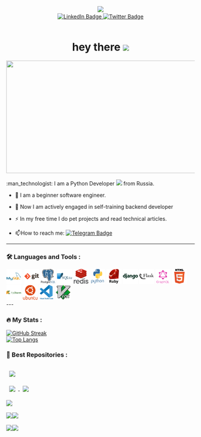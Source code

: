 <div id="header" align="center">
  <img src="https://media.giphy.com/media/M9gbBd9nbDrOTu1Mqx/giphy.gif" width="100"/>
</div>
<div id="badges" align="center">
  <a href="https://www.linkedin.com/feed/">
    <img src="https://img.shields.io/badge/LinkedIn-blue?style=for-the-badge&logo=linkedin&logoColor=white" alt="LinkedIn Badge"/>
  </a>
  <a href="https://t.me/kazakovqq">
    <img src="https://img.shields.io/badge/Telegram-blue?style=for-the-badge&logoColor=white" alt="Twitter Badge"/>
  </a>
  <br>
  <img src="https://komarev.com/ghpvc/?username=qqKostya&style=flat-square&color=blue" alt=""/>
</div>
<h1 align="center">
  hey there
  <img src="https://media.giphy.com/media/hvRJCLFzcasrR4ia7z/giphy.gif" width="30px"/>
</h1>
<div align="center">
  <img src="https://media.giphy.com/media/dWesBcTLavkZuG35MI/giphy.gif" width="600" height="300"/>
</div>
<p>:man_technologist: I am a Python Developer <img src="https://media.giphy.com/media/WUlplcMpOCEmTGBtBW/giphy.gif" width="30"> from Russia.</p>

- :telescope: I am a beginner software engineer.

- :seedling: Now I am actively engaged in self-training backend developer

- :zap: In my free time I do pet projects and read technical articles.

- :mailbox:How to reach me: [![Telegram Badge](https://img.shields.io/badge/-kakbar-blue?style=flat&&logoColor=white)](https://t.me/kazakovqq)

---

### :hammer_and_wrench: Languages and Tools :
<div>
  <img src="https://github.com/devicons/devicon/blob/master/icons/mysql/mysql-original-wordmark.svg" title="MySQL"  alt="MySQL" width="40" height="40"/>&nbsp;
  <img src="https://github.com/devicons/devicon/blob/master/icons/git/git-original-wordmark.svg" title="Git" **alt="Git" width="40" height="40"/>
  <img src="https://github.com/devicons/devicon/blob/master/icons/postgresql/postgresql-original-wordmark.svg" title="postgresql" **alt="postgresql" width="40" height="40"/>
  <img src="https://github.com/devicons/devicon/blob/master/icons/sqlite/sqlite-original-wordmark.svg" title="sqlite" **alt="sqlite" width="40" height="40"/>
  <img src="https://github.com/devicons/devicon/blob/master/icons/redis/redis-original-wordmark.svg" title="redis" **alt="redis" width="40" height="40"/>
  <img src="https://github.com/devicons/devicon/blob/master/icons/python/python-original-wordmark.svg" title="python" **alt="python" width="40" height="40"/>
  <img src="https://github.com/devicons/devicon/blob/master/icons/ruby/ruby-original-wordmark.svg" title="ruby" **alt="ruby" width="40" height="40"/>
  <img src="https://github.com/devicons/devicon/blob/master/icons/django/django-plain-wordmark.svg" title="django" **alt="django" width="40" height="40"/>
  <img src="https://github.com/devicons/devicon/blob/master/icons/flask/flask-original-wordmark.svg" title="flask" **alt="flask" width="40" height="40"/>
  <img src="https://github.com/devicons/devicon/blob/master/icons/graphql/graphql-plain-wordmark.svg" title="graphql" **alt="graphql" width="40" height="40"/>
  <img src="https://github.com/devicons/devicon/blob/master/icons/html5/html5-original-wordmark.svg" title="html5" **alt="html5" width="40" height="40"/>
  <img src="https://github.com/devicons/devicon/blob/master/icons/pycharm/pycharm-original-wordmark.svg" title="pycharm" **alt="pycharm" width="40" height="40"/>
  <img src="https://github.com/devicons/devicon/blob/master/icons/ubuntu/ubuntu-plain-wordmark.svg" title="ubuntu" **alt="ubuntu" width="40" height="40"/>
  <img src="https://github.com/devicons/devicon/blob/master/icons/vscode/vscode-original-wordmark.svg" title="vscode" **alt="vscode" width="40" height="40"/>
  <img src="https://github.com/devicons/devicon/blob/master/icons/vim/vim-original.svg" title="vim" **alt="vim" width="40" height="40"/>
</div>
---

### :fire: My Stats : 
[![GitHub Streak](http://github-readme-streak-stats.herokuapp.com?user=qqKostya&theme=dark&background=000000)](https://git.io/streak-stats)
<br>
[![Top Langs](https://github-readme-stats.vercel.app/api/top-langs/?username=qqKostya)](https://github.com/anuraghazra/github-readme-stats)


### :hankey: Best Repositories : 

<a href="https://github.com/qqKostya/django_udemy_website">
  <img align="center" style="margin:1rem 0.5rem" src="https://github-readme-stats.vercel.app/api/pin/?username=qqKostya&repo=django_udemy_website&title_color=ffffff&text_color=c9cacc&icon_color=4AB197&bg_color=1A2B34" />
</a>

<br>

<a href="https://github.com/qqKostya/DRF_test">
  <img align="center" style="margin:0.5rem" src="https://github-readme-stats.vercel.app/api/pin/?username=qqKostya&repo=DRF_test&title_color=ffffff&text_color=c9cacc&icon_color=4AB197&bg_color=1A2B34" />
</a>

<a href="https://github.com/qqKostya/django_todo">
  <img align="center" style="margin:0.5rem" src="https://github-readme-stats.vercel.app/api/pin/?username=qqKostya&repo=django_todo&title_color=ffffff&text_color=c9cacc&icon_color=4AB197&bg_color=1A2B34" />
</a>




![](https://github-profile-summary-cards.vercel.app/api/cards/profile-details?username=qqKostya&theme=solarized_dark)


![](https://github-profile-summary-cards.vercel.app/api/cards/most-commit-language?username=qqKostya&theme=solarized_dark)![](https://github-profile-summary-cards.vercel.app/api/cards/repos-per-language?username=qqKostya&theme=solarized_dark)


![](https://github-profile-summary-cards.vercel.app/api/cards/stats?username=qqKostya&theme=solarized_dark)![](https://github-profile-summary-cards.vercel.app/api/cards/productive-time?username=qqKostya&theme=solarized_dark)

